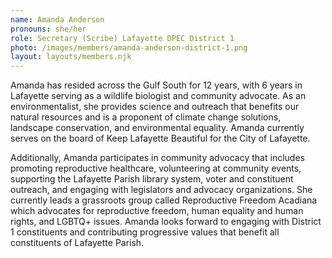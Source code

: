 ```yaml
---
name: Amanda Anderson
pronouns: she/her
role: Secretary (Scribe) Lafayette DPEC District 1
photo: /images/members/amanda-anderson-district-1.png
layout: layouts/members.njk
---
```

Amanda has resided across the Gulf South for 12 years, with 6 years in 
Lafayette serving as a wildlife biologist and community advocate. As an 
environmentalist, she provides science and outreach that benefits our 
natural resources and is a proponent of climate change solutions, 
landscape conservation, and environmental equality. Amanda currently 
serves on the board of Keep Lafayette Beautiful for the City of 
Lafayette.

Additionally, Amanda participates in community advocacy that includes 
promoting reproductive healthcare, volunteering at community events, 
supporting the Lafayette Parish library system, voter and constituent 
outreach, and engaging with legislators and advocacy organizations. She 
currently leads a grassroots group called Reproductive Freedom Acadiana 
which advocates for reproductive freedom, human equality and human 
rights, and LGBTQ+ issues. Amanda looks forward to engaging with 
District 1 constituents and contributing progressive values that benefit
 all constituents of Lafayette Parish.
